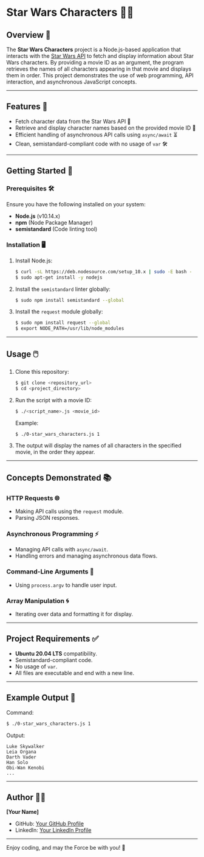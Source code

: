 
# Star Wars Characters 🌌✨

## Overview 🚀  
The **Star Wars Characters** project is a Node.js-based application that interacts with the [Star Wars API](https://swapi.dev) to fetch and display information about Star Wars characters. By providing a movie ID as an argument, the program retrieves the names of all characters appearing in that movie and displays them in order. This project demonstrates the use of web programming, API interaction, and asynchronous JavaScript concepts.

---

## Features 🌟  
- Fetch character data from the Star Wars API 🌠  
- Retrieve and display character names based on the provided movie ID 🎥  
- Efficient handling of asynchronous API calls using `async/await` ⏳  
- Clean, semistandard-compliant code with no usage of `var` 🛠️  

---

## Getting Started 📖  

### Prerequisites 🛠️  
Ensure you have the following installed on your system:  
- **Node.js** (v10.14.x)  
- **npm** (Node Package Manager)  
- **semistandard** (Code linting tool)  

### Installation 🖥️  
1. Install Node.js:  
   ```bash
   $ curl -sL https://deb.nodesource.com/setup_10.x | sudo -E bash -
   $ sudo apt-get install -y nodejs
   ```  

2. Install the `semistandard` linter globally:  
   ```bash
   $ sudo npm install semistandard --global
   ```  

3. Install the `request` module globally:  
   ```bash
   $ sudo npm install request --global
   $ export NODE_PATH=/usr/lib/node_modules
   ```  

---

## Usage 🖱️  
1. Clone this repository:  
   ```bash
   $ git clone <repository_url>
   $ cd <project_directory>
   ```  

2. Run the script with a movie ID:  
   ```bash
   $ ./<script_name>.js <movie_id>
   ```  
   Example:  
   ```bash
   $ ./0-star_wars_characters.js 1
   ```  

3. The output will display the names of all characters in the specified movie, in the order they appear.  

---

## Concepts Demonstrated 📚  

### HTTP Requests 🌐  
- Making API calls using the `request` module.  
- Parsing JSON responses.  

### Asynchronous Programming ⚡  
- Managing API calls with `async/await`.  
- Handling errors and managing asynchronous data flows.  

### Command-Line Arguments 🧩  
- Using `process.argv` to handle user input.  

### Array Manipulation 🌀  
- Iterating over data and formatting it for display.  

---

## Project Requirements ✅  
- **Ubuntu 20.04 LTS** compatibility.  
- Semistandard-compliant code.  
- No usage of `var`.  
- All files are executable and end with a new line.  

---

## Example Output 🎉  
Command:  
```bash
$ ./0-star_wars_characters.js 1
```  

Output:  
```text
Luke Skywalker  
Leia Organa  
Darth Vader  
Han Solo  
Obi-Wan Kenobi  
...  
```

---

## Author 👨‍💻  
**[Your Name]**  
- GitHub: [Your GitHub Profile](https://github.com/YourUsername)  
- LinkedIn: [Your LinkedIn Profile](https://linkedin.com/in/YourUsername)  

---

Enjoy coding, and may the Force be with you! 🌟
